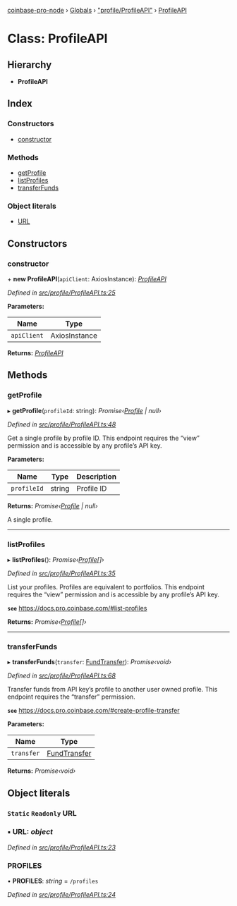 [coinbase-pro-node](../README.md) › [Globals](../globals.md) › ["profile/ProfileAPI"](../modules/_profile_profileapi_.md) › [ProfileAPI](_profile_profileapi_.profileapi.md)

# Class: ProfileAPI

## Hierarchy

- **ProfileAPI**

## Index

### Constructors

- [constructor](_profile_profileapi_.profileapi.md#constructor)

### Methods

- [getProfile](_profile_profileapi_.profileapi.md#getprofile)
- [listProfiles](_profile_profileapi_.profileapi.md#listprofiles)
- [transferFunds](_profile_profileapi_.profileapi.md#transferfunds)

### Object literals

- [URL](_profile_profileapi_.profileapi.md#static-readonly-url)

## Constructors

### constructor

\+ **new ProfileAPI**(`apiClient`: AxiosInstance): _[ProfileAPI](_profile_profileapi_.profileapi.md)_

_Defined in [src/profile/ProfileAPI.ts:25](https://github.com/bennyn/coinbase-pro-node/blob/08c3f97/src/profile/ProfileAPI.ts#L25)_

**Parameters:**

| Name        | Type          |
| ----------- | ------------- |
| `apiClient` | AxiosInstance |

**Returns:** _[ProfileAPI](_profile_profileapi_.profileapi.md)_

## Methods

### getProfile

▸ **getProfile**(`profileId`: string): _Promise‹[Profile](../interfaces/_profile_profileapi_.profile.md) | null›_

_Defined in [src/profile/ProfileAPI.ts:48](https://github.com/bennyn/coinbase-pro-node/blob/08c3f97/src/profile/ProfileAPI.ts#L48)_

Get a single profile by profile ID. This endpoint requires the “view” permission and is accessible by any profile’s API key.

**Parameters:**

| Name        | Type   | Description |
| ----------- | ------ | ----------- |
| `profileId` | string | Profile ID  |

**Returns:** _Promise‹[Profile](../interfaces/_profile_profileapi_.profile.md) | null›_

A single profile.

---

### listProfiles

▸ **listProfiles**(): _Promise‹[Profile](../interfaces/_profile_profileapi_.profile.md)[]›_

_Defined in [src/profile/ProfileAPI.ts:35](https://github.com/bennyn/coinbase-pro-node/blob/08c3f97/src/profile/ProfileAPI.ts#L35)_

List your profiles. Profiles are equivalent to portfolios. This endpoint requires the “view” permission and is accessible by any profile’s API key.

**`see`** https://docs.pro.coinbase.com/#list-profiles

**Returns:** _Promise‹[Profile](../interfaces/_profile_profileapi_.profile.md)[]›_

---

### transferFunds

▸ **transferFunds**(`transfer`: [FundTransfer](../interfaces/_profile_profileapi_.fundtransfer.md)): _Promise‹void›_

_Defined in [src/profile/ProfileAPI.ts:68](https://github.com/bennyn/coinbase-pro-node/blob/08c3f97/src/profile/ProfileAPI.ts#L68)_

Transfer funds from API key’s profile to another user owned profile. This endpoint requires the “transfer” permission.

**`see`** https://docs.pro.coinbase.com/#create-profile-transfer

**Parameters:**

| Name       | Type                                                               |
| ---------- | ------------------------------------------------------------------ |
| `transfer` | [FundTransfer](../interfaces/_profile_profileapi_.fundtransfer.md) |

**Returns:** _Promise‹void›_

## Object literals

### `Static` `Readonly` URL

### ▪ **URL**: _object_

_Defined in [src/profile/ProfileAPI.ts:23](https://github.com/bennyn/coinbase-pro-node/blob/08c3f97/src/profile/ProfileAPI.ts#L23)_

### PROFILES

• **PROFILES**: _string_ = `/profiles`

_Defined in [src/profile/ProfileAPI.ts:24](https://github.com/bennyn/coinbase-pro-node/blob/08c3f97/src/profile/ProfileAPI.ts#L24)_
